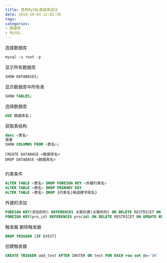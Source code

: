 ```yaml
---
title: 常用MySQL数据库语法
date: 2019-10-03 12:02:30
tags: 
categories:
- 数据库
- MySQL
---
```


连接数据库
```sql
mysql -u root -p
```

显示所有数据库
```sql
SHOW DATABASES;
```

显示数据库中所有表
```sql
SHOW TABLES;
```

选择数据库
```sql
USE 数据库名；
```

获取表结构
```sql
desc <表名>
或者
SHOW COLUMNS FROM <表名>;
```

```slq
CREATE DATABASE <数据库名>
DROP DATABASE <数据库名>
```

```sql

```

约束条件
```sql
ALTER TABLE <表名> DROP FOREIGN KEY <外键约束名>
ALTER TABLE <表名> DROP PRIMARY KEY
ALTER TABLE <表名> DROP {约束名|候选键字段名}
```

外键的添加
```sql
FOREIGN KEY(添加的列) REFERENCES 关联的表(关联的列) ON DELETE RESTRICET ON UPDATE RESTRICT
FOREIGN KEY(pro_id) REFERENCES pro(id) ON DELETE RESTRICET ON UPDATE RESTRICT
```

触发器
删除触发器
```sql
DROP TRIGGER [IF EXIST] 
```
创建触发器
```sql
CREATE TRIGGER add_test AFTER INSTER ON test FOR EACH row set @x='OK'
```